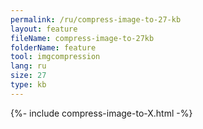 ```yaml
---
permalink: /ru/compress-image-to-27-kb
layout: feature
fileName: compress-image-to-27kb
folderName: feature
tool: imgcompression
lang: ru
size: 27
type: kb
---
```


{%- include compress-image-to-X.html -%}
